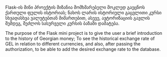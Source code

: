 Flask-ის მინი პროექტის მიზანია მომხმარებელი მოკლედ გაეცნოს ქართული ფულის ისტორიას; ნახოს ლარის ისტორიული გაცვლითი კურსი სხვადასხვა ვალუტებთან მიმართებით, ასევე, ავტორიზაციის გავლის შემდეგ, შეძლოს სასურველი კურსის ბაზაში დამატება. 

The purpose of the Flask mini project is to give the user a brief introduction to the history of Georgian money; To see the historical exchange rate of GEL in relation to different currencies, and also, after passing the authorization, to be able to add the desired exchange rate to the database.
